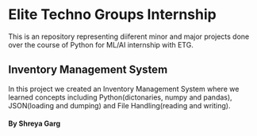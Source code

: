 # Elite Techno Groups Internship
This is an repository representing diiferent minor and major projects done over the course of Python for ML/AI internship with ETG.

## Inventory Management System
In this project we created an Inventory Management System where we learned concepts including Python(dictonaries, numpy and pandas), JSON(loading and dumping) and File Handling(reading and writing).



#### By Shreya Garg
